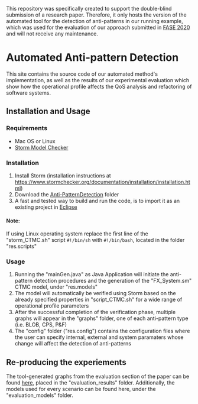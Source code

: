 This repository was specifically created to support the double-blind submission of a research paper. Therefore, it only hosts the version of the automated tool for the detection of anti-patterns in our running example, which was used for the evaluation of our approach submitted in [FASE 2020](https://www.etaps.org/2020/fase) and will not receive any maintenance. 

# Automated Anti-pattern Detection

This site contains the source code of our automated method's implementation, as well as the results of our experimental evaluation which show how the operational profile affects the QoS analysis and refactoring of software systems.

## Installation and Usage

### Requirements
* Mac OS or Linux
* [Storm Model Checker](https://www.stormchecker.org/)

### Installation
1. Install Storm (installation instructions at https://www.stormchecker.org/documentation/installation/installation.html)
2. Download the [Anti-PatternDetection](https://github.com/Fase20/automated-antipattern-detection) folder
3. A fast and tested way to build and run the code, is to import it as an existing project in [Eclipse](https://www.eclipse.org/downloads/)

#### Note:
If using Linux operating system replace the first line of the "storm_CTMC.sh" script ```#!/bin/sh``` with ```#!/bin/bash```, located in the folder "res.scripts"

### Usage
1. Running the "mainGen.java" as Java Application will initiate the anti-pattern detection procedures and the generation of the "FX_System.sm" CTMC model, under "res.models" 
2. The model will automatically be verified using Storm based on the already specified properties in "script_CTMC.sh" for a wide range of operational profile parameters 
3. After the successful completion of the verification phase, multiple graphs will appear in the "graphs" folder, one of each anti-pattern type (i.e. BLOB, CPS, P&F)  
4. The "config" folder ("res.config") contains the configuration files where the user can specify internal, external and system paramaters whose change will affect the detection of anti-patterns

## Re-producing the experiements
The tool-generated graphs from the evaluation section of the paper can be found [here](https://github.com/Fase20/automated-antipattern-detection/tree/master/evaluation_results), placed in the "evaluation_results" folder. Additionally, the models used for every scenario can be found here, under the "evaluation_models" folder.
